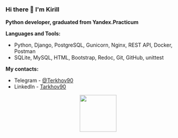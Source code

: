 ### Hi there 👋 I'm Kirill

**Python developer, graduated from Yandex.Practicum**

**Languages and Tools:**
- Python, Django, PostgreSQL, Gunicorn, Nginx, REST API, Docker, Postman
- SQLite, MySQL, HTML, Bootstrap, Redoc, Git, GitHub, unittest

**My contacts:**
- Telegram - <a href="https://t.me/Tarkhov90" target="_blank">@Terkhov90</a> 
- LinkedIn - <a href="https://www.linkedin.com/in/tarkhov90/" target="_blank">Tarkhov90</a> 


<div id="header" align="center">
  <img src="https://media.giphy.com/media/M9gbBd9nbDrOTu1Mqx/giphy.gif" width="100"/>
</div>
